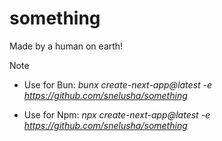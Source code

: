 # something
Made by a human on earth!

> [!Note]
> - Use for Bun: *bunx create-next-app@latest <your-app-name> -e https://github.com/snelusha/something*
> 
> - Use for Npm: *npx create-next-app@latest <your-app-name> -e https://github.com/snelusha/something*
